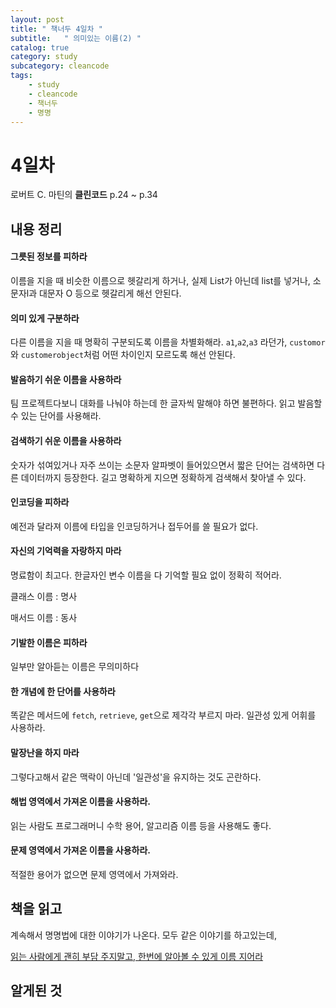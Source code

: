 ```yaml
---
layout: post
title: " 책너두 4일차 "
subtitle:   " 의미있는 이름(2) "
catalog: true
category: study
subcategory: cleancode
tags:
    - study
    - cleancode
    - 책너두
    - 명명
---
```


# 4일차

로버트 C. 마틴의 **클린코드** p.24 ~ p.34



## 내용 정리

#### 그릇된 정보를 피하라

이름을 지을 때 비슷한 이름으로 헷갈리게 하거나, 실제 List가 아닌데 list를 넣거나, 소문자l과 대문자 O 등으로 헷갈리게 해선 안된다.

#### 의미 있게 구분하라

다른 이름을 지을 때 명확히 구분되도록 이름을 차별화해라. `a1`,`a2`,`a3` 라던가, `customor`와 `customerobject`처럼 어떤 차이인지 모르도록 해선 안된다.

#### 발음하기 쉬운 이름을 사용하라

팀 프로젝트다보니 대화를 나눠야 하는데 한 글자씩 말해야 하면 불편하다. 읽고 발음할 수 있는 단어를 사용해라.

#### 검색하기 쉬운 이름을 사용하라

숫자가 섞여있거나 자주 쓰이는 소문자 알파벳이 들어있으면서 짧은 단어는 검색하면 다른 데이터까지 등장한다. 길고 명확하게 지으면 정확하게 검색해서 찾아낼 수 있다.

#### 인코딩을 피하라

예전과 달라져 이름에 타입을 인코딩하거나 접두어를 쓸 필요가 없다.

#### 자신의 기억력을 자랑하지 마라

명료함이 최고다. 한글자인 변수 이름을 다 기억할 필요 없이 정확히 적어라.

클래스 이름 : 명사

매서드 이름 : 동사

#### 기발한 이름은 피하라

일부만 알아듣는 이름은 무의미하다

#### 한 개념에 한 단어를 사용하라

똑같은 메서드에 `fetch`, `retrieve`, `get`으로 제각각 부르지 마라. 일관성 있게 어휘를 사용하라.

#### 말장난을 하지 마라

그렇다고해서 같은 맥락이 아닌데 '일관성'을 유지하는 것도 곤란하다.

#### 해법 영역에서 가져온 이름을 사용하라.

읽는 사람도 프로그래머니 수학 용어, 알고리즘 이름 등을 사용해도 좋다.

#### 문제 영역에서 가져온 이름을 사용하라.

적절한 용어가 없으면 문제 영역에서 가져와라.

## 책을 읽고

계속해서 명명법에 대한 이야기가 나온다. 모두 같은 이야기를 하고있는데,

<u>읽는 사람에게 괜히 부담 주지말고, 한번에 알아볼 수 있게 이름 지어라</u>

## 알게된 것